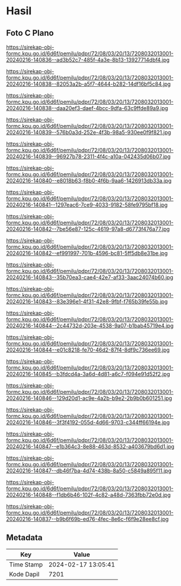 # Hasil

## Foto C Plano

https://sirekap-obj-formc.kpu.go.id/6d6f/pemilu/pdpr/72/08/03/20/13/7208032013001-20240216-140836--ad3b52c7-485f-4a3e-8b13-13927714dbf4.jpg

https://sirekap-obj-formc.kpu.go.id/6d6f/pemilu/pdpr/72/08/03/20/13/7208032013001-20240216-140838--82053a2b-a5f7-4644-b282-14df16bf5c84.jpg

https://sirekap-obj-formc.kpu.go.id/6d6f/pemilu/pdpr/72/08/03/20/13/7208032013001-20240216-140838--daa20ef3-daef-4bcc-9dfa-63c9ffde89a9.jpg

https://sirekap-obj-formc.kpu.go.id/6d6f/pemilu/pdpr/72/08/03/20/13/7208032013001-20240216-140839--576b0a3d-252e-4f3b-98a5-930ee0f9f821.jpg

https://sirekap-obj-formc.kpu.go.id/6d6f/pemilu/pdpr/72/08/03/20/13/7208032013001-20240216-140839--96927b78-2311-4f4c-a10a-042435d06b07.jpg

https://sirekap-obj-formc.kpu.go.id/6d6f/pemilu/pdpr/72/08/03/20/13/7208032013001-20240216-140840--e8018b63-f8b0-4f6b-9aa6-1426913db33a.jpg

https://sirekap-obj-formc.kpu.go.id/6d6f/pemilu/pdpr/72/08/03/20/13/7208032013001-20240216-140841--1297eac6-7ce9-4033-9182-58fe9795bf18.jpg

https://sirekap-obj-formc.kpu.go.id/6d6f/pemilu/pdpr/72/08/03/20/13/7208032013001-20240216-140842--7be56e87-125c-4619-97a8-d6773f476a77.jpg

https://sirekap-obj-formc.kpu.go.id/6d6f/pemilu/pdpr/72/08/03/20/13/7208032013001-20240216-140842--ef991997-701b-4596-bc81-5ff5db8e31be.jpg

https://sirekap-obj-formc.kpu.go.id/6d6f/pemilu/pdpr/72/08/03/20/13/7208032013001-20240216-140843--35b70ea3-cae4-42e7-af33-3aac24074b60.jpg

https://sirekap-obj-formc.kpu.go.id/6d6f/pemilu/pdpr/72/08/03/20/13/7208032013001-20240216-140843--83e396e1-4f31-42e8-9fbf-f765b39fe55b.jpg

https://sirekap-obj-formc.kpu.go.id/6d6f/pemilu/pdpr/72/08/03/20/13/7208032013001-20240216-140844--2c44732d-203e-4538-9a07-b1bab45719e4.jpg

https://sirekap-obj-formc.kpu.go.id/6d6f/pemilu/pdpr/72/08/03/20/13/7208032013001-20240216-140844--e01c8218-fe70-46d2-87f4-8df9c736ee69.jpg

https://sirekap-obj-formc.kpu.go.id/6d6f/pemilu/pdpr/72/08/03/20/13/7208032013001-20240216-140845--b3fdcd4a-3a6d-4d81-a6c7-f094e91d52f2.jpg

https://sirekap-obj-formc.kpu.go.id/6d6f/pemilu/pdpr/72/08/03/20/13/7208032013001-20240216-140846--129d20d1-ac9e-4a2b-b9e2-2b9b0b601251.jpg

https://sirekap-obj-formc.kpu.go.id/6d6f/pemilu/pdpr/72/08/03/20/13/7208032013001-20240216-140846--3f3f4192-055d-4d66-9703-c344ff66194e.jpg

https://sirekap-obj-formc.kpu.go.id/6d6f/pemilu/pdpr/72/08/03/20/13/7208032013001-20240216-140847--e1b364c3-8e88-463d-8532-a403679bd6d1.jpg

https://sirekap-obj-formc.kpu.go.id/6d6f/pemilu/pdpr/72/08/03/20/13/7208032013001-20240216-140847--db46f7ba-4d74-438b-8a50-c5849a895f11.jpg

https://sirekap-obj-formc.kpu.go.id/6d6f/pemilu/pdpr/72/08/03/20/13/7208032013001-20240216-140848--f1db6b46-102f-4c82-a48d-7363fbb72e0d.jpg

https://sirekap-obj-formc.kpu.go.id/6d6f/pemilu/pdpr/72/08/03/20/13/7208032013001-20240216-140837--b9b6f69b-ed76-4fec-8e6c-f6f9e28ee8cf.jpg


## Metadata

| Key        | Value               |
| ---------- | ------------------- |
| Time Stamp | 2024-02-17 13:05:41 |
| Kode Dapil | 7201                |



